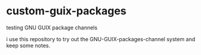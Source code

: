 # custom-guix-packages
testing GNU GUIX package channels

i use this repository to try out the GNU-GUIX-packages-channel system and keep some notes.
